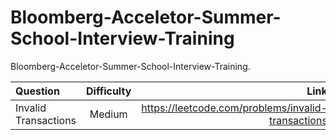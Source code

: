 # Bloomberg-Acceletor-Summer-School-Interview-Training
Bloomberg-Acceletor-Summer-School-Interview-Training.

| Question | Difficulty | Link |
| :---         |     :---:      |          ---: |
| Invalid Transactions   | Medium     | https://leetcode.com/problems/invalid-transactions   |
